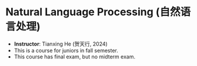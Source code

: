 # Natural Language Processing (自然语言处理)

- **Instructor**: Tianxing He (贺天行, 2024)
- This is a course for juniors in fall semester.
- This course has final exam, but no midterm exam.